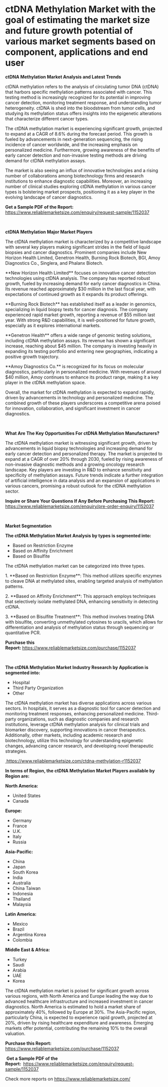 <p><h1>ctDNA Methylation Market with the goal of estimating the market size and future growth potential of various market segments based on component, applications and end user</h1></p><p><strong>ctDNA Methylation Market Analysis and Latest Trends</strong></p>
<p><p>ctDNA methylation refers to the analysis of circulating tumor DNA (ctDNA) that harbors specific methylation patterns associated with cancer. This testing method is increasingly recognized for its potential in improving cancer detection, monitoring treatment response, and understanding tumor heterogeneity. ctDNA is shed into the bloodstream from tumor cells, and studying its methylation status offers insights into the epigenetic alterations that characterize different cancer types.</p><p>The ctDNA methylation market is experiencing significant growth, projected to expand at a CAGR of 8.6% during the forecast period. This growth is fueled by advancements in next-generation sequencing, the rising incidence of cancer worldwide, and the increasing emphasis on personalized medicine. Furthermore, growing awareness of the benefits of early cancer detection and non-invasive testing methods are driving demand for ctDNA methylation assays. </p><p>The market is also seeing an influx of innovative technologies and a rising number of collaborations among biotechnology firms and research institutions to enhance diagnostic capabilities. Moreover, an increasing number of clinical studies exploring ctDNA methylation in various cancer types is bolstering market prospects, positioning it as a key player in the evolving landscape of cancer diagnostics.</p></p>
<p><strong>Get a Sample PDF of the Report:&nbsp;</strong> <a href="https://www.reliablemarketsize.com/enquiry/request-sample/1152037?utm_campaign=2778&utm_medium=2&utm_source=Github&utm_content=ia&utm_term=08032025&utm_id=ctdna-methylation">https://www.reliablemarketsize.com/enquiry/request-sample/1152037</a></p>
<p>&nbsp;</p>
<p><strong>ctDNA Methylation Major Market Players</strong></p>
<p><p>The ctDNA methylation market is characterized by a competitive landscape with several key players making significant strides in the field of liquid biopsies and cancer diagnostics. Prominent companies include New Horizon Health Limited, Genetron Health, Burning Rock Biotech, BGI, Amoy Diagnostics Co., Singlera, and Phalanx Biotech.</p><p>**New Horizon Health Limited** focuses on innovative cancer detection technologies using ctDNA analysis. The company has reported robust growth, fueled by increasing demand for early cancer diagnostics in China. Its revenue reached approximately $30 million in the last fiscal year, with expectations of continued growth as it expands its product offerings.</p><p>**Burning Rock Biotech** has established itself as a leader in genomics, specializing in liquid biopsy tests for cancer diagnosis. The company experienced rapid market growth, reporting a revenue of $55 million last year. With strong R&D capabilities, it is well-positioned for future growth, especially as it explores international markets.</p><p>**Genetron Health** offers a wide range of genomic testing solutions, including ctDNA methylation assays. Its revenue has shown a significant increase, reaching about $45 million. The company is investing heavily in expanding its testing portfolio and entering new geographies, indicating a positive growth trajectory.</p><p>**Amoy Diagnostics Co.** is recognized for its focus on molecular diagnostics, particularly in personalized medicine. With revenues of around $40 million, Amoy continues to enhance its product range, making it a key player in the ctDNA methylation space.</p><p>Overall, the market for ctDNA methylation is expected to expand rapidly, driven by advancements in technology and personalized medicine. The combined growth of these players underscores a competitive arena poised for innovation, collaboration, and significant investment in cancer diagnostics.</p></p>
<p>&nbsp;</p>
<p><strong>What Are The Key Opportunities For ctDNA Methylation Manufacturers?</strong></p>
<p><p>The ctDNA methylation market is witnessing significant growth, driven by advancements in liquid biopsy technologies and increasing demand for early cancer detection and personalized therapy. The market is projected to expand at a CAGR of over 20% through 2030, fueled by rising awareness of non-invasive diagnostic methods and a growing oncology research landscape. Key players are investing in R&D to enhance sensitivity and specificity of methylation assays. Future trends indicate a further integration of artificial intelligence in data analysis and an expansion of applications in various cancers, promising a robust outlook for the ctDNA methylation sector.</p></p>
<p><strong>Inquire or Share Your Questions If Any Before Purchasing This Report:</strong> <a href="https://www.reliablemarketsize.com/enquiry/pre-order-enquiry/1152037?utm_campaign=2778&utm_medium=2&utm_source=Github&utm_content=ia&utm_term=08032025&utm_id=ctdna-methylation">https://www.reliablemarketsize.com/enquiry/pre-order-enquiry/1152037</a></p>
<p>&nbsp;</p>
<p><strong>Market Segmentation</strong></p>
<p><strong>The ctDNA Methylation Market Analysis by types is segmented into:</strong></p>
<p><ul><li>Based on Restriction Enzyme</li><li>Based on Affinity Enrichment</li><li>Based on Bisulfite</li></ul></p>
<p><p>The ctDNA methylation market can be categorized into three types. </p><p>1. **Based on Restriction Enzyme**: This method utilizes specific enzymes to cleave DNA at methylated sites, enabling targeted analysis of methylation patterns. </p><p>2. **Based on Affinity Enrichment**: This approach employs techniques that selectively isolate methylated DNA, enhancing sensitivity in detecting ctDNA.</p><p>3. **Based on Bisulfite Treatment**: This method involves treating DNA with bisulfite, converting unmethylated cytosines to uracils, which allows for differentiation and analysis of methylation status through sequencing or quantitative PCR.</p></p>
<p><strong>Purchase this Report:&nbsp;</strong><a href="https://www.reliablemarketsize.com/purchase/1152037?utm_campaign=2778&utm_medium=2&utm_source=Github&utm_content=ia&utm_term=08032025&utm_id=ctdna-methylation">https://www.reliablemarketsize.com/purchase/1152037</a></p>
<p>&nbsp;</p>
<p><strong>The ctDNA Methylation Market Industry Research by Application is segmented into:</strong></p>
<p><ul><li>Hospital</li><li>Third Party Organization</li><li>Other</li></ul></p>
<p><p>The ctDNA methylation market has diverse applications across various sectors. In hospitals, it serves as a diagnostic tool for cancer detection and monitoring treatment responses, enhancing personalized medicine. Third-party organizations, such as diagnostic companies and research institutions, leverage ctDNA methylation analysis for clinical trials and biomarker discovery, supporting innovations in cancer therapeutics. Additionally, other markets, including academic research and biotechnology, utilize this technology for understanding epigenetic changes, advancing cancer research, and developing novel therapeutic strategies.</p></p>
<p><a href="https://www.reliablemarketsize.com/ctdna-methylation-r1152037?utm_campaign=2778&utm_medium=2&utm_source=Github&utm_content=ia&utm_term=08032025&utm_id=ctdna-methylation">&nbsp;https://www.reliablemarketsize.com/ctdna-methylation-r1152037</a></p>
<p><strong>In terms of Region, the ctDNA Methylation Market Players available by Region are:</strong></p>
<p>
    <p> <strong> North America: </strong>
        <ul>
            <li>United States</li>
            <li>Canada</li>
        </ul>
        </p> 
    <p> <strong> Europe: </strong>
        <ul>
            <li>Germany</li>
            <li>France</li>
            <li>U.K.</li>
            <li>Italy</li>
            <li>Russia</li>
        </ul>
        </p> 
    <p> <strong> Asia-Pacific: </strong>
        <ul>
            <li>China</li>
            <li>Japan</li>
            <li>South Korea</li>
            <li>India</li>
            <li>Australia</li>
            <li>China Taiwan</li>
            <li>Indonesia</li>
            <li>Thailand</li>
            <li>Malaysia</li>
        </ul>
        </p> 
    <p> <strong> Latin America: </strong>
        <ul>
            <li>Mexico</li>
            <li>Brazil</li>
            <li>Argentina Korea</li>
            <li>Colombia</li>
        </ul>
        </p> 
    <p> <strong> Middle East & Africa: </strong>
        <ul>
            <li>Turkey</li>
            <li>Saudi</li>
            <li>Arabia</li>
            <li>UAE</li>
            <li>Korea</li>
        </ul>
    </p>
    </p>
<p><p>The ctDNA methylation market is poised for significant growth across various regions, with North America and Europe leading the way due to advanced healthcare infrastructure and increased investment in cancer diagnostics. North America is estimated to hold a market share of approximately 40%, followed by Europe at 30%. The Asia-Pacific region, particularly China, is expected to experience rapid growth, projected at 20%, driven by rising healthcare expenditure and awareness. Emerging markets offer potential, contributing the remaining 10% to the overall valuation.</p></p>
<p><strong>Purchase this Report: </strong><a href="https://www.reliablemarketsize.com/purchase/1152037?utm_campaign=2778&utm_medium=2&utm_source=Github&utm_content=ia&utm_term=08032025&utm_id=ctdna-methylation">https://www.reliablemarketsize.com/purchase/1152037</a></p>
<p>&nbsp;<strong>Get a Sample PDF of the Report:&nbsp;&nbsp;</strong><a href="https://www.reliablemarketsize.com/enquiry/request-sample/1152037?utm_campaign=2778&utm_medium=2&utm_source=Github&utm_content=ia&utm_term=08032025&utm_id=ctdna-methylation">https://www.reliablemarketsize.com/enquiry/request-sample/1152037</a></p>
<p><strong></strong></p>
<p>Check more reports on <a href="https://www.reliablemarketsize.com/?utm_campaign=2778&utm_medium=2&utm_source=Github&utm_content=ia&utm_term=08032025&utm_id=ctdna-methylation">https://www.reliablemarketsize.com/</a></p>